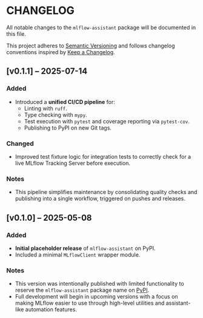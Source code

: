 # CHANGELOG

All notable changes to the `mlflow-assistant` package will be documented in this file.

This project adheres to [Semantic Versioning](https://semver.org/) and follows changelog conventions inspired by [Keep a Changelog](https://keepachangelog.com/en/1.0.0/).

## [v0.1.1] – 2025-07-14
### Added
- Introduced a **unified CI/CD pipeline** for:
  - Linting with `ruff`.
  - Type checking with `mypy`.
  - Test execution with `pytest` and coverage reporting via `pytest-cov`.
  - Publishing to PyPI on new Git tags.

### Changed
- Improved test fixture logic for integration tests to correctly check for a live MLflow Tracking Server before execution.

### Notes
- This pipeline simplifies maintenance by consolidating quality checks and publishing into a single workflow, triggered on pushes and releases.

## [v0.1.0] – 2025-05-08
### Added
- **Initial placeholder release** of `mlflow-assistant` on PyPI.
- Included a minimal `MLflowClient` wrapper module.

### Notes
- This version was intentionally published with limited functionality to reserve the `mlflow-assistant` package name on [PyPI](https://pypi.org/project/mlflow-assistant/).
- Full development will begin in upcoming versions with a focus on making MLflow easier to use through high-level utilities and assistant-like automation features.
